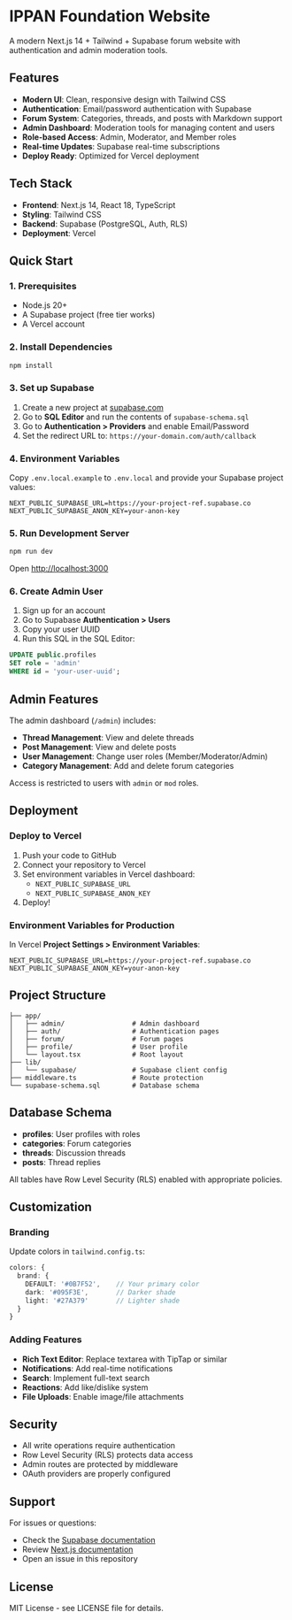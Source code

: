 # IPPAN Foundation Website

A modern Next.js 14 + Tailwind + Supabase forum website with authentication and admin moderation tools.

## Features

- **Modern UI**: Clean, responsive design with Tailwind CSS
- **Authentication**: Email/password authentication with Supabase
- **Forum System**: Categories, threads, and posts with Markdown support
- **Admin Dashboard**: Moderation tools for managing content and users
- **Role-based Access**: Admin, Moderator, and Member roles
- **Real-time Updates**: Supabase real-time subscriptions
- **Deploy Ready**: Optimized for Vercel deployment

## Tech Stack

- **Frontend**: Next.js 14, React 18, TypeScript
- **Styling**: Tailwind CSS
- **Backend**: Supabase (PostgreSQL, Auth, RLS)
- **Deployment**: Vercel

## Quick Start

### 1. Prerequisites

- Node.js 20+
- A Supabase project (free tier works)
- A Vercel account

### 2. Install Dependencies

```bash
npm install
```

### 3. Set up Supabase

1. Create a new project at [supabase.com](https://supabase.com)
2. Go to **SQL Editor** and run the contents of `supabase-schema.sql`
3. Go to **Authentication > Providers** and enable Email/Password
4. Set the redirect URL to: `https://your-domain.com/auth/callback`

### 4. Environment Variables

Copy `.env.local.example` to `.env.local` and provide your Supabase project values:

```env
NEXT_PUBLIC_SUPABASE_URL=https://your-project-ref.supabase.co
NEXT_PUBLIC_SUPABASE_ANON_KEY=your-anon-key
```

### 5. Run Development Server

```bash
npm run dev
```

Open [http://localhost:3000](http://localhost:3000)

### 6. Create Admin User

1. Sign up for an account
2. Go to Supabase **Authentication > Users**
3. Copy your user UUID
4. Run this SQL in the SQL Editor:

```sql
UPDATE public.profiles 
SET role = 'admin' 
WHERE id = 'your-user-uuid';
```

## Admin Features

The admin dashboard (`/admin`) includes:

- **Thread Management**: View and delete threads
- **Post Management**: View and delete posts
- **User Management**: Change user roles (Member/Moderator/Admin)
- **Category Management**: Add and delete forum categories

Access is restricted to users with `admin` or `mod` roles.

## Deployment

### Deploy to Vercel

1. Push your code to GitHub
2. Connect your repository to Vercel
3. Set environment variables in Vercel dashboard:
   - `NEXT_PUBLIC_SUPABASE_URL`
   - `NEXT_PUBLIC_SUPABASE_ANON_KEY`
4. Deploy!

### Environment Variables for Production

In Vercel **Project Settings > Environment Variables**:

```
NEXT_PUBLIC_SUPABASE_URL=https://your-project-ref.supabase.co
NEXT_PUBLIC_SUPABASE_ANON_KEY=your-anon-key
```

## Project Structure

```
├── app/
│   ├── admin/                 # Admin dashboard
│   ├── auth/                  # Authentication pages
│   ├── forum/                 # Forum pages
│   ├── profile/               # User profile
│   └── layout.tsx             # Root layout
├── lib/
│   └── supabase/              # Supabase client config
├── middleware.ts              # Route protection
└── supabase-schema.sql        # Database schema
```

## Database Schema

- **profiles**: User profiles with roles
- **categories**: Forum categories
- **threads**: Discussion threads
- **posts**: Thread replies

All tables have Row Level Security (RLS) enabled with appropriate policies.

## Customization

### Branding

Update colors in `tailwind.config.ts`:

```typescript
colors: {
  brand: {
    DEFAULT: '#0B7F52',    // Your primary color
    dark: '#095F3E',       // Darker shade
    light: '#27A379'       // Lighter shade
  }
}
```

### Adding Features

- **Rich Text Editor**: Replace textarea with TipTap or similar
- **Notifications**: Add real-time notifications
- **Search**: Implement full-text search
- **Reactions**: Add like/dislike system
- **File Uploads**: Enable image/file attachments

## Security

- All write operations require authentication
- Row Level Security (RLS) protects data access
- Admin routes are protected by middleware
- OAuth providers are properly configured

## Support

For issues or questions:
- Check the [Supabase documentation](https://supabase.com/docs)
- Review [Next.js documentation](https://nextjs.org/docs)
- Open an issue in this repository

## License

MIT License - see LICENSE file for details.
